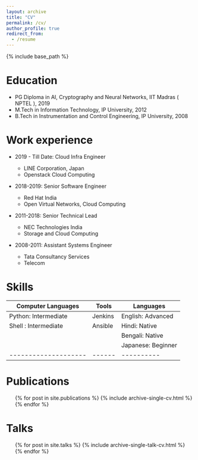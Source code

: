 ```yaml
---
layout: archive
title: "CV"
permalink: /cv/
author_profile: true
redirect_from:
  - /resume
---
```


{% include base_path %}

Education
======
* PG Diploma in AI, Cryptography and Neural Networks, IIT Madras ( NPTEL ), 2019
* M.Tech in Information Technology, IP University, 2012
* B.Tech in Instrumentation and Control Engineering, IP University, 2008

Work experience
======
* 2019 - Till Date: Cloud Infra Engineer
  * LINE Corporation, Japan
  * Openstack Cloud Computing 

* 2018-2019: Senior Software Engineer
  * Red Hat India
  * Open Virtual Networks, Cloud Computing
  
* 2011-2018: Senior Technical Lead
  * NEC Technologies India
  * Storage and Cloud Computing 

* 2008-2011: Assistant Systems Engineer
  * Tata Consultancy Services
  * Telecom 
  
Skills
======

| Computer Languages| Tools| Languages|
|--------------------|------|----------|
| Python: Intermediate|Jenkins|English: Advanced|
| Shell : Intermediate|Ansible|Hindi: Native|
|                    |      |Bengali: Native|
|                    |      |Japanese: Beginner|
|--------------------|------|----------|

Publications
======
  <ul>{% for post in site.publications %}
    {% include archive-single-cv.html %}
  {% endfor %}</ul>
  
Talks
======
  <ul>{% for post in site.talks %}
    {% include archive-single-talk-cv.html %}
  {% endfor %}</ul>
